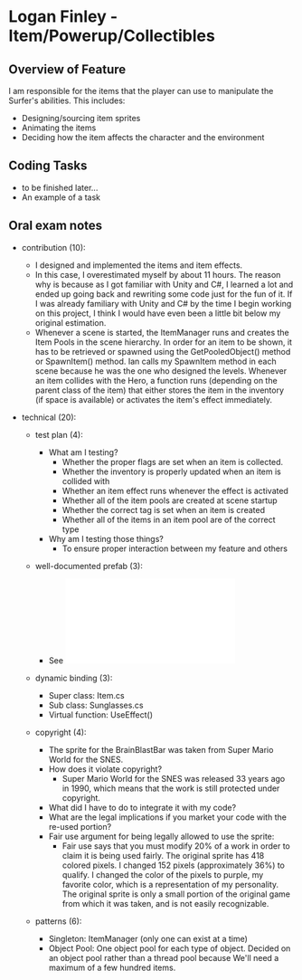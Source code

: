 # Logan Finley - Item/Powerup/Collectibles

## Overview of Feature

I am responsible for the items that the player can use to manipulate the Surfer's abilities. This includes:
- Designing/sourcing item sprites
- Animating the items
- Deciding how the item affects the character and the environment


## Coding Tasks
- to be finished later...
- An example of a task

## Oral exam notes

- contribution (10):
    - I designed and implemented the items and item effects.
    - In this case, I overestimated myself by about 11 hours. The reason why is because as I got familiar with Unity and C#, I learned a lot and ended up
    going back and rewriting some code just for the fun of it. If I was already familiary with Unity and C# by the time I begin working on this project,
    I think I would have even been a little bit below my original estimation.
    - Whenever a scene is started, the ItemManager runs and creates the Item Pools in the scene hierarchy. In order for an item to be shown, it has to be
    retrieved or spawned using the GetPooledObject() method or SpawnItem() method. Ian calls my SpawnItem method in each scene because he was the one who designed
    the levels. Whenever an item collides with the Hero, a function runs (depending on the parent class of the item) that either stores the item in the inventory
    (if space is available) or activates the item's effect immediately.

- technical (20):
    - test plan (4):
        - What am I testing?
            - Whether the proper flags are set when an item is collected.
            - Whether the inventory is properly updated when an item is collided with
            - Whether an item effect runs whenever the effect is activated
            - Whether all of the item pools are created at scene startup
            - Whether the correct tag is set when an item is created
            - Whether all of the items in an item pool are of the correct type
        - Why am I testing those things?
            - To ensure proper interaction between my feature and others

    - well-documented prefab (3):
        - See ![BrainBlastBar.txt](../../prefabs/Logan/BrainBlastBar.txt)

    - dynamic binding (3):
        - Super class: Item.cs
        - Sub class: Sunglasses.cs
        - Virtual function: UseEffect()

    - copyright (4):
        - The sprite for the BrainBlastBar was taken from Super Mario World for the SNES.
        - How does it violate copyright?
            - Super Mario World for the SNES was released 33 years ago in 1990, which means that the work is still protected under copyright.
        - What did I have to do to integrate it with my code?
        - What are the legal implications if you market your code with the re-used portion?
        - Fair use argument for being legally allowed to use the sprite:
            - Fair use says that you must modify 20% of a work in order to claim it is being used fairly.
            The original sprite has 418 colored pixels. I changed 152 pixels (approximately 36%) to qualify.
            I changed the color of the pixels to purple, my favorite color, which is a representation of my personality.
            The original sprite is only a small portion of the original game from which it was taken, and is not easily recognizable.

    - patterns (6):
        - Singleton: ItemManager (only one can exist at a time)
        - Object Pool: One object pool for each type of object. Decided on an object pool rather than a thread pool because We'll need a maximum of a few hundred items.
